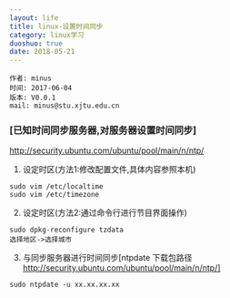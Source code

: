 ```yaml
---
layout: life
title: linux-设置时间同步
category: linux学习
duoshuo: true
date: 2018-05-21
---
```


    作者: minus
    时间: 2017-06-04
    版本: V0.0.1
    mail: minus@stu.xjtu.edu.cn


<!-- more -->

### [已知时间同步服务器,对服务器设置时间同步]
http://security.ubuntu.com/ubuntu/pool/main/n/ntp/
1. 设定时区(方法1:修改配置文件,具体内容参照本机)
```
sudo vim /etc/localtime
sudo vim /etc/timezone
```
2. 设定时区(方法2:通过命令行进行节目界面操作)
```apple js
sudo dpkg-reconfigure tzdata
选择地区->选择城市
```
3. 与同步服务器进行时间同步[ntpdate 下载包路径 http://security.ubuntu.com/ubuntu/pool/main/n/ntp/]
```apple js
sudo ntpdate -u xx.xx.xx.xx
```
